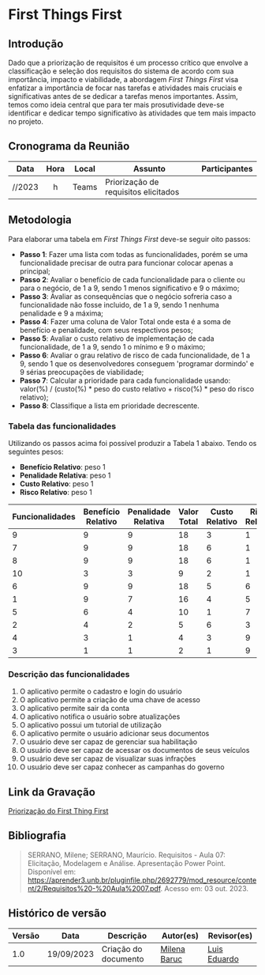 # First Things First

## Introdução

Dado que a priorização de requisitos é um processo crítico que envolve a classificação e seleção dos requisitos do sistema de acordo com sua importância, impacto e viabilidade, a abordagem _First Things First_ visa enfatizar a importância de focar nas tarefas e atividades mais cruciais e significativas antes de se dedicar a tarefas menos importantes. Assim, temos como ideia central que para ter mais prosutividade deve-se identificar e dedicar tempo significativo às atividades que tem mais impacto no projeto.

## Cronograma da Reunião

| Data | Hora | Local | Assunto | Participantes |
| :--: | :--: | :---: | ------- | ------------ |
| //2023 | h | Teams | Priorização de requisitos elicitados |   | 

## Metodologia

Para elaborar uma tabela em _First Things First_ deve-se seguir oito passos:

* **Passo 1**: Fazer uma lista com todas as funcionalidades, porém se uma funcionalidade precisar de outra para funcionar colocar apenas a principal;
* **Passo 2**: Avaliar o benefício de cada funcionalidade para o cliente ou para o negócio, de 1 a 9, sendo 1 menos significativo e 9 o máximo;
* **Passo 3**: Avaliar as consequências que o negócio sofreria caso a funcionalidade não fosse incluido, de 1 a 9, sendo 1 nenhuma penalidade e 9 a máxima;
* **Passo 4**: Fazer uma coluna de Valor Total onde esta é a soma de benefício e penalidade, com seus respectivos pesos;
* **Passo 5**: Avaliar o custo relativo de implementação de cada funcionalidade, de 1 a 9, sendo 1 o mínimo e 9 o máximo;
* **Passo 6**: Avaliar o grau relativo de risco de cada funcionalidade, de 1 a 9, sendo 1 que os desenvolvedores conseguem 'programar dormindo' e 9 sérias preocupações de viabilidade;
* **Passo 7**: Calcular a prioridade para cada funcionalidade usando: valor(%) / (custo(%) * peso do custo relativo + risco(%) * peso do risco relativo);
* **Passo 8**: Classifique a lista em prioridade decrescente.

### Tabela das funcionalidades

Utilizando os passos acima foi possível produzir a Tabela 1 abaixo. Tendo os seguintes pesos: 
* **Benefício Relativo**: peso 1
* **Penalidade Relativa**: peso 1
* **Custo Relativo**: peso 1
* **Risco Relativo**: peso 1

Funcionalidades | Benefício Relativo | Penalidade Relativa | Valor Total | Custo Relativo | Risco Relativo | Prioridade
-------------- | ------------------ | ------------------- | ----------- | -------------- | --------------- | ----------
9 | 9 | 9 | 18 | 3 | 1  | 3.00
7 | 9 | 9 | 18 | 6 | 1  | 2.00
8 | 9 | 9 | 18 | 6 | 1  | 2.00
10| 3 | 3 | 9  | 2 | 1  | 1.92
6 | 9 | 9 | 18 | 5 | 6  | 1.89
1 | 9 | 7 | 16 | 4 | 5  | 1.38
5 | 6 | 4 | 10 | 1 | 7  | 1.38
2 | 4 | 2 | 5  | 6 | 3  | 0.70
4 | 3 | 1 | 4  | 3 | 9  | 0.08
3 | 1 | 1 | 2  | 1 | 9  | 0.06

### Descrição das funcionalidades

1. O aplicativo permite o cadastro e login do usuário
2. O aplicativo permite a criação de uma chave de acesso
3. O aplicativo permite sair da conta
4. O aplicativo notifica o usuário sobre atualizações
5. O aplicativo possui um tutorial de utilização
6. O aplicativo permite o usuário adicionar seus documentos
7. O usuário deve ser capaz de gerenciar sua habilitação
8. O usuário deve ser capaz de acessar os documentos de seus veículos
9. O usuário deve ser capaz de visualizar suas infrações
10. O usuário deve ser capaz conhecer as campanhas do governo

## Link da Gravação

[Priorização do First Thing First](https://youtu.be/)

## Bibliografia

> SERRANO, Milene; SERRANO, Maurício. Requisitos - Aula 07: Elicitação, Modelagem e Análise. Apresentação Power Point. Disponível em: <https://aprender3.unb.br/pluginfile.php/2692779/mod_resource/content/2/Requisitos%20-%20Aula%2007.pdf>. Acesso em: 03 out. 2023.</br>

## Histórico de versão

Versão  |   Data   | Descrição | Autor(es) | Revisor(es)
--------- | ------ | ------ | ---------- | ----------
1.0 | 19/09/2023| Criação do documento | [Milena Baruc](https://github.com/MilenaBaruc) | [Luis Eduardo](https://github.com/LuisMiranda10)|
